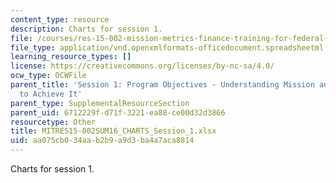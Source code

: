 ```yaml
---
content_type: resource
description: Charts for session 1.
file: /courses/res-15-002-mission-metrics-finance-training-for-federal-credit-program-professionals-summer-2016/aa075cb034aab2b9a9d3ba4a7aca8814_MITRES15-002SUM16_CHARTS_Session_1.xlsx
file_type: application/vnd.openxmlformats-officedocument.spreadsheetml.sheet
learning_resource_types: []
license: https://creativecommons.org/licenses/by-nc-sa/4.0/
ocw_type: OCWFile
parent_title: 'Session 1: Program Objectives - Understanding Mission and How Best
  to Achieve It'
parent_type: SupplementalResourceSection
parent_uid: 6712229f-d71f-3221-ea88-ce00d32d3866
resourcetype: Other
title: MITRES15-002SUM16_CHARTS_Session_1.xlsx
uid: aa075cb0-34aa-b2b9-a9d3-ba4a7aca8814
---
```

Charts for session 1.